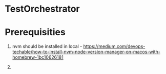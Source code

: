 # TestOrchestrator

# Prerequisities

1) nvm should be installed in local - https://medium.com/devops-techable/how-to-install-nvm-node-version-manager-on-macos-with-homebrew-1bc10626181

2) 